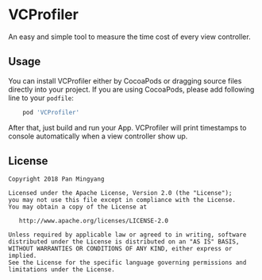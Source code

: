 # VCProfiler

An easy and simple tool to measure the time cost of every view controller.

## Usage

You can install VCProfiler either by CocoaPods or dragging source files directly into your project.
If you are using CocoaPods, please add following line to your `podfile`:

```ruby
    pod 'VCProfiler'
```

After that, just build and run your App. VCProfiler will print timestamps to console automatically when a view controller show up.

## License

```
Copyright 2018 Pan Mingyang

Licensed under the Apache License, Version 2.0 (the "License");
you may not use this file except in compliance with the License.
You may obtain a copy of the License at

   http://www.apache.org/licenses/LICENSE-2.0

Unless required by applicable law or agreed to in writing, software
distributed under the License is distributed on an "AS IS" BASIS,
WITHOUT WARRANTIES OR CONDITIONS OF ANY KIND, either express or implied.
See the License for the specific language governing permissions and
limitations under the License.
```
